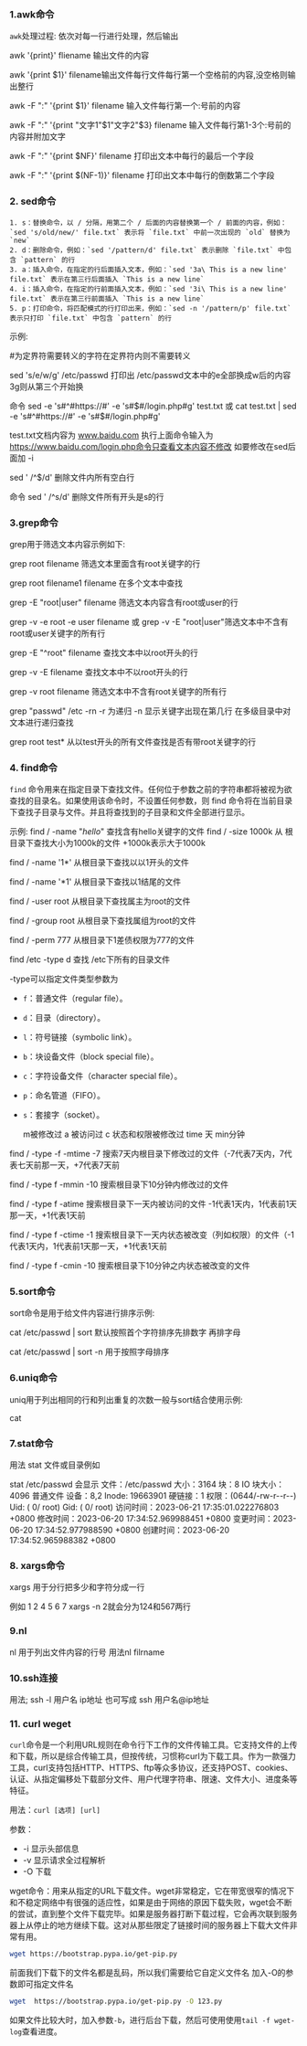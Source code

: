 ### 1.awk命令

`awk`处理过程: 依次对每一行进行处理，然后输出

awk '{print}' fliename 输出文件的内容

awk '{print $1}' filename输出文件每行文件每行第一个空格前的内容,没空格则输出整行

awk -F ":"  '{print $1}' filename 输入文件每行第一个:号前的内容

awk -F ":"  '{print "文字1"$1"文字2"$3} filename 输入文件每行第1-3个:号前的内容并附加文字

awk -F ":" '{print $NF}'   filename  打印出文本中每行的最后一个字段

awk -F ":" '{print $(NF-1)}'   filename  打印出文本中每行的倒数第二个字段

### 2. sed命令

```
1. s：替换命令，以 / 分隔，用第二个 / 后面的内容替换第一个 / 前面的内容，例如：`sed 's/old/new/' file.txt` 表示将 `file.txt` 中前一次出现的 `old` 替换为 `new`
2. d：删除命令，例如：`sed '/pattern/d' file.txt` 表示删除 `file.txt` 中包含 `pattern` 的行
3. a：插入命令，在指定的行后面插入文本，例如：`sed '3a\ This is a new line' file.txt` 表示在第三行后面插入 `This is a new line`
4. i：插入命令，在指定的行前面插入文本，例如：`sed '3i\ This is a new line' file.txt` 表示在第三行前面插入 `This is a new line`
5. p：打印命令，将匹配模式的行打印出来，例如：`sed -n '/pattern/p' file.txt` 表示只打印 `file.txt` 中包含 `pattern` 的行
```

示例:

\#为定界符需要转义的字符在定界符内则不需要转义

sed 's/e/w/g' /etc/passwd 打印出 /etc/passwd文本中的e全部换成w后的内容    3g则从第三个开始换

命令 sed -e  's#^#https://#' -e 's#$#/login.php#g' test.txt  或  cat test.txt | sed -e  's#^#https://#' -e 's#$#/login.php#g' 

test.txt文档内容为 www.baidu.com 执行上面命令输入为 https://www.baidu.com/login.php命令只查看文本内容不修改 如要修改在sed后面加 -i

sed ' /^$/d' 删除文件内所有空白行

命令 sed ' /^s/d' 删除文件所有开头是s的行

### 3.grep命令

grep用于筛选文本内容示例如下:

grep root filename 筛选文本里面含有root关键字的行

grep root filename1 filename 在多个文本中查找

grep -E "root|user" filename 筛选文本内容含有root或user的行

grep -v -e root -e user filename 或 grep -v -E "root|user"筛选文本中不含有root或user关键字的所有行

grep -E "^root" filename 查找文本中以root开头的行

grep -v -E filename 查找文本中不以root开头的行

grep -v root filename 筛选文本中不含有root关键字的所有行

grep "passwd" /etc -rn    -r 为递归 -n 显示关键字出现在第几行   在多级目录中对文本进行递归查找

grep root test*   从以test开头的所有文件查找是否有带root关键字的行

### 4. find命令

`find` 命令用来在指定目录下查找文件。任何位于参数之前的字符串都将被视为欲查找的目录名。如果使用该命令时，不设置任何参数，则 find  命令将在当前目录下查找子目录与文件。并且将查找到的子目录和文件全部进行显示。

示例: 
find / -name "*hello*" 查找含有hello关键字的文件
find / -size 1000k 从 根目录下查找大小为1000k的文件 +1000k表示大于1000k				

find / -name '1*' 从根目录下查找以以1开头的文件

find / -name '*1' 从根目录下查找以1结尾的文件

find / -user root 从根目录下查找属主为root的文件

find / -group root 从根目录下查找属组为root的文件 

find / -perm 777 从根目录下1差债权限为777的文件

find /etc  -type d 查找 /etc下所有的目录文件

-type可以指定文件类型参数为

- `f`：普通文件（regular file）。

- `d`：目录（directory）。

- `l`：符号链接（symbolic link）。

- `b`：块设备文件（block special file）。

- `c`：字符设备文件（character special file）。

- `p`：命名管道（FIFO）。

- `s`：套接字（socket）。

  m被修改过 a 被访问过 c 状态和权限被修改过 time 天 min分钟

find  / -type -f -mtime -7 搜索7天内根目录下修改过的文件（-7代表7天内，7代表七天前那一天，+7代表7天前

find / -type f -mmin -10 搜索根目录下10分钟内修改过的文件

find / -type f -atime 搜索根目录下一天内被访问的文件  -1代表1天内，1代表前1天那一天，+1代表1天前

find / -type f -ctime -1 搜索根目录下一天内状态被改变（列如权限）的文件（-1代表1天内，1代表前1天那一天，+1代表1天前

find / -type f -cmin -10 搜索根目录下10分钟之内状态被改变的文件

### 5.sort命令

sort命令是用于给文件内容进行排序示例:

cat /etc/passwd | sort  默认按照首个字符排序先排数字 再排字母

cat /etc/passwd | sort -n 用于按照字母排序

### 6.uniq命令

uniq用于列出相同的行和列出重复的次数一般与sort结合使用示例:

cat 

### 7.stat命令

用法 stat 文件或目录例如

stat /etc/passwd 会显示
  文件：/etc/passwd
  大小：3164      	块：8          IO 块大小：4096   普通文件
设备：8,2	Inode: 19663901    硬链接：1
权限：(0644/-rw-r--r--)  Uid: (    0/    root)   Gid: (    0/    root)
访问时间：2023-06-21 17:35:01.022276803 +0800
修改时间：2023-06-20 17:34:52.969988451 +0800
变更时间：2023-06-20 17:34:52.977988590 +0800
创建时间：2023-06-20 17:34:52.965988382 +0800

### 8. xargs命令

xargs 用于分行把多少和字符分成一行

例如 1 2 4 5 6 7  xargs -n 2就会分为124和567两行 

### 9.nl

nl 用于列出文件内容的行号 用法nl filrname

### 10.ssh连接

用法; ssh -l 用户名 ip地址 也可写成 ssh 用户名@ip地址

### 11. curl weget

`curl`命令是一个利用URL规则在命令行下工作的文件传输工具。它支持文件的上传和下载，所以是综合传输工具，但按传统，习惯称curl为下载工具。作为一款强力工具，curl支持包括HTTP、HTTPS、ftp等众多协议，还支持POST、cookies、认证、从指定偏移处下载部分文件、用户代理字符串、限速、文件大小、进度条等特征。

用法：`curl [选项] [url]`

参数：

- -i  显示头部信息
- -v 显示请求全过程解析
- -O 下载



wget命令：用来从指定的URL下载文件。wget非常稳定，它在带宽很窄的情况下和不稳定网络中有很强的适应性，如果是由于网络的原因下载失败，wget会不断的尝试，直到整个文件下载完毕。如果是服务器打断下载过程，它会再次联到服务器上从停止的地方继续下载。这对从那些限定了链接时间的服务器上下载大文件非常有用。

```bash
wget https://bootstrap.pypa.io/get-pip.py
```

前面我们下载下的文件名都是乱码，所以我们需要给它自定义文件名 加入-O的参数即可指定文件名

```bash
wget  https://bootstrap.pypa.io/get-pip.py -O 123.py
```

如果文件比较大时，加入参数`-b`，进行后台下载，然后可使用使用`tail -f wget-log`查看进度。

